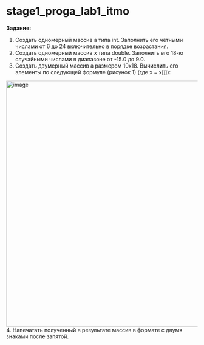 # stage1_proga_lab1_itmo
**Задание:**
1.	Создать одномерный массив a типа int. Заполнить его чётными числами от 6 до 24 включительно в порядке возрастания.
2.	Создать одномерный массив x типа double. Заполнить его 18-ю случайными числами в диапазоне от -15.0 до 9.0.
3.	Создать двумерный массив a размером 10x18. Вычислить его элементы по следующей формуле (рисунок 1) (где x = x[j]):
<img width="647" alt="image" src="https://user-images.githubusercontent.com/115589798/216806670-8222f310-25d2-49bc-8b2d-6a77c1c7b517.png">
4.	Напечатать полученный в результате массив в формате с двумя знаками после запятой.

